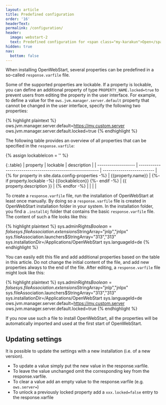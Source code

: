 ```yaml
---
layout: article
title: Predefined configuration
order: '16'
headerText:
permalink: /configuration/
header:
  image: webstart-2
  text: Predefined configuration for <span class="my-karakun">Open</span>WebStart
hidden: true
nav:
  bottom: false
---
```

When installing <span class="my-karakun">Open</span>WebStart, several properties can be predefined in a so-called `response.varfile` file.

Some of the supported properties are lockable. If a property is lockable, you can define an additional property of type `PROPERTY_NAME.locked=true` to prevent users from editing the property in the user interface. For example, to define a value for the `ows.jvm.manager.server.default` property that cannot be changed in the user interface, specify the following two properties:

{% highlight plaintext %}
ows.jvm.manager.server.default=https://my.custom.server
ows.jvm.manager.server.default.locked=true
{% endhighlight %}

The following table provides an overview of all properties that can be specified in the `response.varfile`:

{% assign lockableIcon = '<span class="icon has-text-success"><i class="fas fa-lg fa-check-square"></i></span>' %}

{:.table}
| property            | lockable                                                   | description                |
| ------------------- | ---------------------------------------------------------- | -------------------------- |
{% for property in site.data.config-properties -%}
| {{property.name}} |  {%- if property.lockable -%} {{lockableIcon}} {%- endif -%} | {{ property.description }} |
{% endfor -%}
| | | |

To create a `response.varfile` file, run the installation of <span class="my-karakun">Open</span>WebStart at least once manually. By doing so a `response.varfile` file is created in <span class="my-karakun">Open</span>WebStart installation folder in your system. In the installation folder, you find a `.install4j` folder that contains the basic `response.varfile` file. The content of such a file looks like this:

{% highlight plaintext %}
sys.adminRights$Boolean=false
sys.fileAssociation.extensions$StringArray="jnlp","jnlpx"
sys.fileAssociation.launchers$StringArray="313","313"
sys.installationDir=/Applications/OpenWebStart
sys.languageId=de
{% endhighlight %}

You can easily edit this file and add additional properties based on the table in this article. Do not change the initial content of the file, and add new properties always to the end of the file. After editing, a `response.varfile` file might look like this:

{% highlight plaintext %}
sys.adminRights$Boolean=false
sys.fileAssociation.extensions$StringArray="jnlp","jnlpx"
sys.fileAssociation.launchers$StringArray="313","313"
sys.installationDir=/Applications/OpenWebStart
sys.languageId=de
ows.jvm.manager.server.default=https://my.custom.server
ows.jvm.manager.server.default.locked=true
{% endhighlight %}

If you now use such a file to install <span class="my-karakun">Open</span>WebStart, all the properties will be automatically imported and used at the first start of <span class="my-karakun">Open</span>WebStart.

## Updating settings
It is possible to update the settings with a new installation (i.e. of a new version).
* To update a value simply put the new value in the response.varfile.
* To leave the value unchanged omit the corresponding key from the response.varfile.
* To clear a value add an empty value to the response.varfile (e.g. `ows.server=`)
* To unlock a previously locked property add a `xxx.locked=false` entry to the response.varfile
